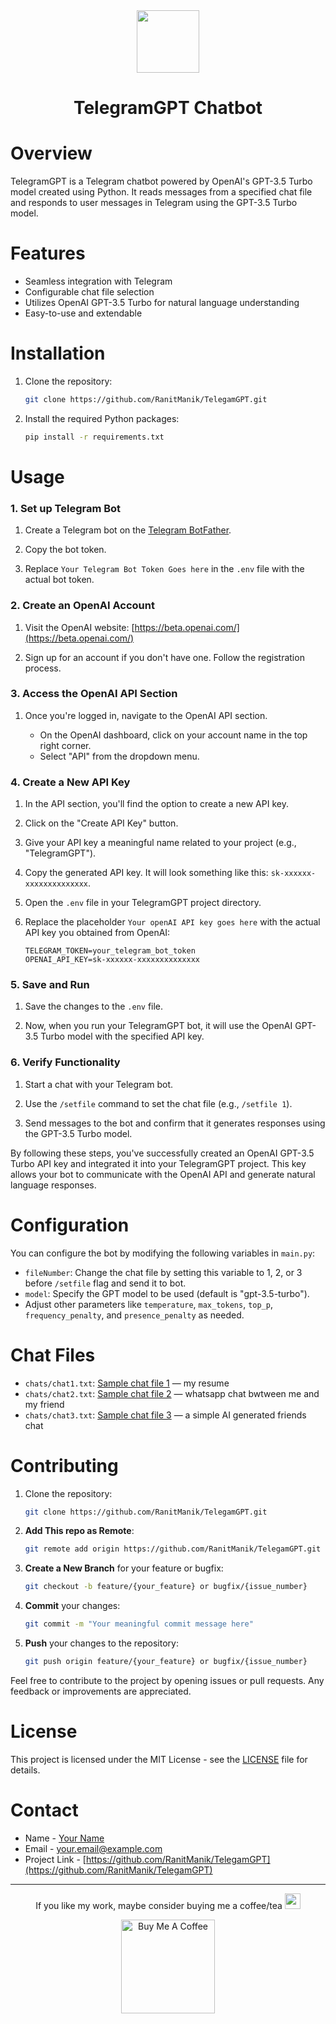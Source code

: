 <div  align = "center">
  <img src="https://github.com/RanitManik/TelegamGPT/assets/138437760/bc591d8b-b7f2-43b4-829a-5f2838d941bd" height="100">
  <h1>TelegramGPT Chatbot</h1>
</div>

# Overview

TelegramGPT is a Telegram chatbot powered by OpenAI's GPT-3.5 Turbo model created using Python. It reads messages from a specified chat file and responds to user messages in Telegram using the GPT-3.5 Turbo model.

# Features

- Seamless integration with Telegram
- Configurable chat file selection
- Utilizes OpenAI GPT-3.5 Turbo for natural language understanding
- Easy-to-use and extendable

# Installation

1. Clone the repository:

   ```bash
   git clone https://github.com/RanitManik/TelegamGPT.git
   ```

2. Install the required Python packages:

   ```bash
   pip install -r requirements.txt
   ```
   
# Usage

### 1. Set up Telegram Bot
  
  1. Create a Telegram bot on the [Telegram BotFather](https://core.telegram.org/bots#botfather).
  
  2. Copy the bot token.
  
  3. Replace `Your Telegram Bot Token Goes here` in the `.env` file with the actual bot token.

### 2. Create an OpenAI Account
    
  1. Visit the OpenAI website: [https://beta.openai.com/](https://beta.openai.com/)
  
  2. Sign up for an account if you don't have one. Follow the registration process.

### 3. Access the OpenAI API Section

  1. Once you're logged in, navigate to the OpenAI API section.
    
     - On the OpenAI dashboard, click on your account name in the top right corner.
     - Select "API" from the dropdown menu.

### 4. Create a New API Key

  1. In the API section, you'll find the option to create a new API key.
    
  2. Click on the "Create API Key" button.
    
  3. Give your API key a meaningful name related to your project (e.g., "TelegramGPT").
    
  4. Copy the generated API key. It will look something like this: `sk-xxxxxx-xxxxxxxxxxxxxx`.
    
  5. Open the `.env` file in your TelegramGPT project directory.
    
  6. Replace the placeholder `Your openAI API key goes here` with the actual API key you obtained from OpenAI:
  
     ```plaintext
     TELEGRAM_TOKEN=your_telegram_bot_token
     OPENAI_API_KEY=sk-xxxxxx-xxxxxxxxxxxxxx
     ```

### 5. Save and Run

  1. Save the changes to the `.env` file.
  
  2. Now, when you run your TelegramGPT bot, it will use the OpenAI GPT-3.5 Turbo model with the specified API key.

### 6. Verify Functionality
  
  1. Start a chat with your Telegram bot.
  
  2. Use the `/setfile` command to set the chat file (e.g., `/setfile 1`).
  
  3. Send messages to the bot and confirm that it generates responses using the GPT-3.5 Turbo model.
  
  By following these steps, you've successfully created an OpenAI GPT-3.5 Turbo API key and integrated it into your TelegramGPT project. This key allows your bot to communicate with the OpenAI API and generate natural language responses.

# Configuration

You can configure the bot by modifying the following variables in `main.py`:

- `fileNumber`: Change the chat file by setting this variable to 1, 2, or 3 before `/setfile` flag and send it to bot.
- `model`: Specify the GPT model to be used (default is "gpt-3.5-turbo").
- Adjust other parameters like `temperature`, `max_tokens`, `top_p`, `frequency_penalty`, and `presence_penalty` as needed.

# Chat Files

- `chats/chat1.txt`: [Sample chat file 1](chats/chat1.txt) — my resume
- `chats/chat2.txt`: [Sample chat file 2](chats/chat2.txt) — whatsapp chat bwtween me and my friend
- `chats/chat3.txt`: [Sample chat file 3](chats/chat3.txt) — a simple AI generated friends chat

# Contributing

1. Clone the repository:

   ```bash
   git clone https://github.com/RanitManik/TelegamGPT.git
   ```

2. **Add This repo as Remote**:

   ```bash
   git remote add origin https://github.com/RanitManik/TelegamGPT.git
   ```

3. **Create a New Branch** for your feature or bugfix:

   ```bash
   git checkout -b feature/{your_feature} or bugfix/{issue_number}
   ```

4. **Commit** your changes:

   ```bash
   git commit -m "Your meaningful commit message here"
   ```

5. **Push** your changes to the repository:

   ```bash
   git push origin feature/{your_feature} or bugfix/{issue_number}
   ```

Feel free to contribute to the project by opening issues or pull requests. Any feedback or improvements are appreciated.

# License

This project is licensed under the MIT License - see the [LICENSE](LICENSE) file for details.

# Contact

- Name - [Your Name](https://github.com/your-username)
- Email - your.email@example.com
- Project Link - [https://github.com/RanitManik/TelegamGPT](https://github.com/RanitManik/TelegamGPT)

---

<p align="center"> If you like my work, maybe consider buying me a coffee/tea <img src="https://media.giphy.com/media/lRSeZ2ddNwhZ5AgIvk/giphy.gif" width="25">

<p align="center"><a href="https://www.buymeacoffee.com/your-username" target="_blank"><img src="https://cdn.buymeacoffee.com/buttons/v2/default-red.png" alt="Buy Me A Coffee" width="150"></a>
